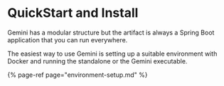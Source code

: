 # QuickStart and Install

Gemini has a modular structure but the artifact is always a Spring Boot application that you can run everywhere.

The easiest way to use Gemini is setting up a suitable environment with Docker and running the standalone or the Gemini executable. 

{% page-ref page="environment-setup.md" %}

 



